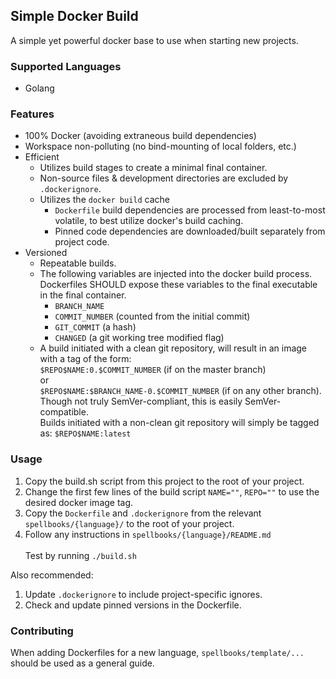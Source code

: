 ## Simple Docker Build

A simple yet powerful docker base to use when starting new projects.

### Supported Languages

* Golang

### Features

* 100% Docker (avoiding extraneous build dependencies)
* Workspace non-polluting (no bind-mounting of local folders, etc.)
* Efficient
  * Utilizes build stages to create a minimal final container.
  * Non-source files & development directories are excluded by `.dockerignore`.
  * Utilizes the `docker build` cache
    * `Dockerfile` build dependencies are processed from least-to-most volatile, to best utilize docker's build caching.
    * Pinned code dependencies are downloaded/built separately from project code.
* Versioned
  * Repeatable builds.
  * The following variables are injected into the docker build process.  Dockerfiles SHOULD expose these variables to the final executable in the final container.
    * `BRANCH_NAME`
    * `COMMIT_NUMBER` (counted from the initial commit)
    * `GIT_COMMIT` (a hash)
    * `CHANGED` (a git working tree modified flag)
  * A build initiated with a clean git repository, will result in an image with a tag of the form:<br/>
    `$REPO$NAME:0.$COMMIT_NUMBER` (if on the master branch)<br/>
    or<br/>
    `$REPO$NAME:$BRANCH_NAME-0.$COMMIT_NUMBER` (if on any other branch).<br/>
    Though not truly SemVer-compliant, this is easily SemVer-compatible.<br/>
    Builds initiated with a non-clean git repository will simply be tagged as: `$REPO$NAME:latest`

### Usage

1. Copy the build.sh script from this project to the root of your project.
1. Change the first few lines of the build script `NAME=""`, `REPO=""` to use the desired docker image tag.
1. Copy the `Dockerfile` and `.dockerignore` from the relevant `spellbooks/{language}/` to the root of your project.
1. Follow any instructions in `spellbooks/{language}/README.md`<br/>
   <br/>
   Test by running `./build.sh`

Also recommended:
1. Update `.dockerignore` to include project-specific ignores.
1. Check and update pinned versions in the Dockerfile.

### Contributing

When adding Dockerfiles for a new language, `spellbooks/template/...` should be used as a general guide.
